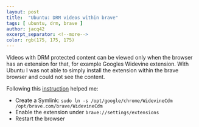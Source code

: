 ```yaml
---
layout: post
title:  "Ubuntu: DRM videos within brave"
tags: [ ubuntu, drm, brave ]
author: jacq42
excerpt_separator: <!--more-->
color: rgb(175, 175, 175)
---
```


<!--more-->

Videos with DRM protected content can be viewed only when the browser has an extension for that, for example Googles Widevine extension. With Ubuntu I was not able to simply install the extension within the brave browser and could not see the content.

Following this [instruction](https://support.brave.app/hc/en-us/articles/23881756488717-How-do-I-enable-Widevine-DRM-on-Linux) helped me:

- Create a Symlink: `sudo ln -s /opt/google/chrome/WidevineCdm /opt/brave.com/brave/WidevineCdm`
- Enable the extension under `brave://settings/extensions`
- Restart the browser
